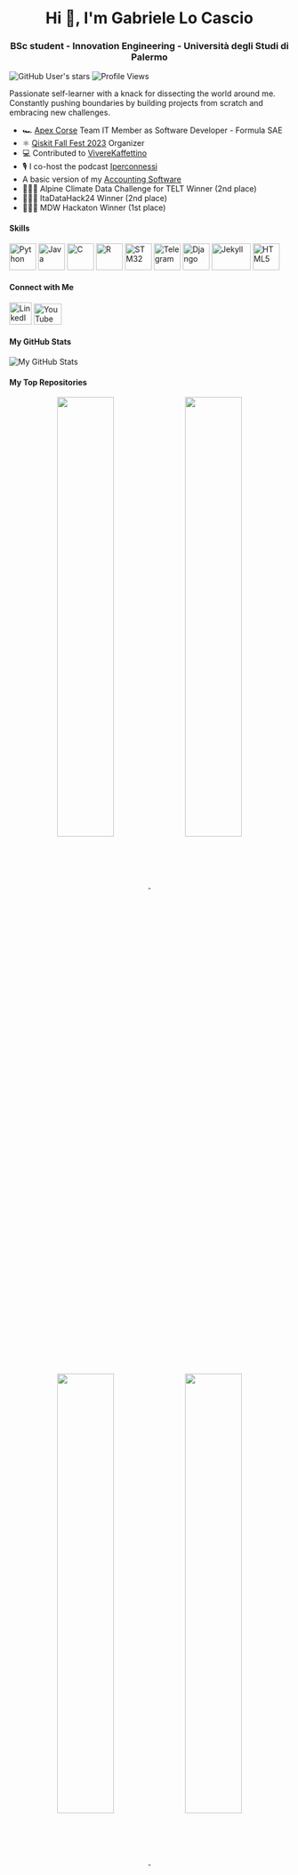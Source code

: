 <h1 align="center">Hi 👋, I'm Gabriele Lo Cascio</a></h1>
<h3 align="center">BSc student - Innovation Engineering - Università degli Studi di Palermo</h3>
<!-- <a href="https://gabro29.github.io/"> -->

![GitHub User's stars](https://img.shields.io/github/stars/Gabro29?affiliations=OWNER,COLLABORATOR&style=social) 
![Profile Views](https://komarev.com/ghpvc/?username=Gabro29)


Passionate self-learner with a knack for dissecting the world around me. Constantly pushing boundaries by building projects from scratch and embracing new challenges. 

- 🏎 [Apex Corse](https://github.com/ApexCorse/IT) Team IT Member as Software Developer - Formula SAE
- ⚛ [Qiskit Fall Fest 2023](https://qiskitfallfest23-unipa.github.io/) Organizer
- 💻 Contributed to [VivereKaffettino](http://github.com/VivIngInf/VivereKaffettino)
- 🎙️ I co-host the podcast [Iperconnessi](https://www.youtube.com/@iperconnessi)
- A basic version of my [Accounting Software](https://github.com/Gabro29/Accounting)
- 👨🏻‍💻 Alpine Climate Data Challenge for TELT Winner (2nd place)
- 👨🏻‍💻 ItaDataHack24 Winner (2nd place)
- 👨🏻‍💻 MDW Hackaton Winner (1st place)

#### Skills
[<img src="https://raw.githubusercontent.com/danielcranney/readme-generator/main/public/icons/skills/python-colored.svg" width="48" height="48" alt="Python">](https://www.python.org/)
[<img src="https://raw.githubusercontent.com/danielcranney/readme-generator/main/public/icons/skills/java-colored.svg" width="48" height="48" alt="Java">](https://www.java.com/)
[<img src="https://raw.githubusercontent.com/danielcranney/readme-generator/main/public/icons/skills/c-colored.svg" width="48" height="48" alt="C">](https://en.wikipedia.org/wiki/C_(programming_language))
[<img src="https://www.r-project.org/Rlogo.png" width="48" height="48" alt="R">](https://www.r-project.org/)
[<img src="https://dl.flathub.org/repo/appstream/x86_64/icons/128x128/com.st.STM32CubeIDE.png" width="48" height="48" alt="STM32">](https://www.st.com/en/development-tools/stm32cubeide.html)
[<img src="https://upload.wikimedia.org/wikipedia/commons/8/82/Telegram_logo.svg" width="48" height="48" alt="Telegram">](https://telegram.org/)
[<img src="https://raw.githubusercontent.com/danielcranney/readme-generator/main/public/icons/skills/django-colored.svg" width="48" height="48" alt="Django">](https://www.djangoproject.com/)
[<img src="https://jekyllrb.com/img/logo-2x.png" width="70" height="48" alt="Jekyll">](https://jekyllrb.com/)
[<img src="https://raw.githubusercontent.com/danielcranney/readme-generator/main/public/icons/skills/html5-colored.svg" width="48" height="48" alt="HTML5">](https://developer.mozilla.org/en-US/docs/Web/HTML)





#### Connect with Me
[<img src="https://upload.wikimedia.org/wikipedia/commons/c/ca/LinkedIn_logo_initials.png" width="40" height="40" alt="LinkedIn">](https://www.linkedin.com/feed/?nis=true&lipi=urn%3Ali%3Apage%3Ad_flagship3_profile_view_base%3Bsx39VwReRGOL6iye2JyGbA%3D%3D)
[<img src="https://upload.wikimedia.org/wikipedia/commons/thumb/4/42/YouTube_icon_%282013-2017%29.png/240px-YouTube_icon_%282013-2017%29.png" width="50" height="38" alt="YouTube">](https://www.youtube.com/channel/UCkGvbGqYzDi3lfgtbQ_pngg)


#### My GitHub Stats
![My GitHub Stats](https://github-readme-stats.vercel.app/api?username=Gabro29&show_icons=true)

#### My Top Repositories<div width="100%" align="center">
<div align="center">
  
  <a href="https://github.com/Gabro29/Q-Learning_Tris">
    <img align="center" width="45%" src="https://github-readme-stats.vercel.app/api/pin/?username=Gabro29&repo=Q-Learning_Tris&title_color=0891b2&text_color=ffffff&icon_color=0891b2&bg_color=1c1917&hide_border=true&locale=en" />
  </a>
  
  <a href="https://github.com/Gabro29/ITA_DATA_HACK">
    <img align="center" width="45%" src="https://github-readme-stats.vercel.app/api/pin/?username=Gabro29&repo=ITA_DATA_HACK&title_color=0891b2&text_color=ffffff&icon_color=0891b2&bg_color=1c1917&hide_border=true&locale=en" />
  </a>
  
  <a href="https://github.com/Gabro29/Biliard_Torus">
    <img align="center" width="45%" src="https://github-readme-stats.vercel.app/api/pin/?username=Gabro29&repo=Biliard_Torus&title_color=0891b2&text_color=ffffff&icon_color=0891b2&bg_color=1c1917&hide_border=true&locale=en" />
  </a>
  
  <a href="https://github.com/Gabro29/Rubik">
    <img align="center" width="45%" src="https://github-readme-stats.vercel.app/api/pin/?username=Gabro29&repo=Rubik&title_color=0891b2&text_color=ffffff&icon_color=0891b2&bg_color=1c1917&hide_border=true&locale=en" />
  </a>

</div>



